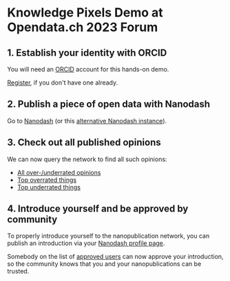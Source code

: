 # Knowledge Pixels Demo at Opendata.ch 2023 Forum

## 1. Establish your identity with ORCID

You will need an [ORCID](https://orcid.org/) account for this hands-on demo.

[Register](https://orcid.org/register), if you don't have one already.

## 2. Publish a piece of open data with Nanodash

Go to [Nanodash](https://nanodash.petapico.org/publish?template=http://purl.org/np/RA6p8TsYKPUmy6yoKuxjBKn2vRKczjIWrcS2lyyX61myE&template-version=latest) (or this [alternative Nanodash instance](https://nanodash.np.trustyuri.net/publish?template=http://purl.org/np/RA6p8TsYKPUmy6yoKuxjBKn2vRKczjIWrcS2lyyX61myE&template-version=latest)).

## 3. Check out all published opinions

We can now query the network to find all such opinions:

- [All over-/underrated opinions](https://peta-pico.github.io/tapas/tapas.html?api=knowledgepixels/overunderrated-queries&op=/get-entries&autosubmit=on)
- [Top overrated things](https://peta-pico.github.io/tapas/tapas.html?api=knowledgepixels/overunderrated-queries&op=/top-overrated&autosubmit=on)
- [Top underrated things](https://peta-pico.github.io/tapas/tapas.html?api=knowledgepixels/overunderrated-queries&op=/top-underrated&autosubmit=on)

## 4. Introduce yourself and be approved by community

To properly introduce yourself to the nanopublication network, you can publish an introduction via your [Nanodash profile page](https://nanodash.petapico.org/profile).

Somebody on the list of [approved users](https://nanodash.petapico.org/userlist) can now approve your introduction, so the community knows that you and your nanopublications can be trusted.
